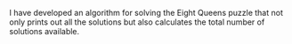 I have developed an algorithm for solving the Eight Queens puzzle that not only prints out all the solutions but also calculates the total number of solutions available.

